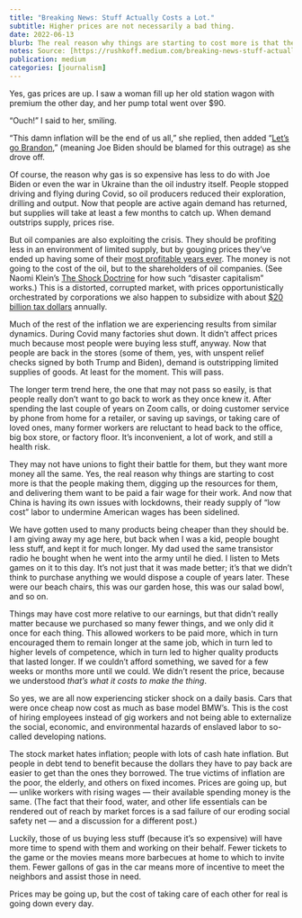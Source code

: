 ```yaml
---
title: "Breaking News: Stuff Actually Costs a Lot."
subtitle: Higher prices are not necessarily a bad thing.
date: 2022-06-13
blurb: The real reason why things are starting to cost more is that the people making them, digging up the resources for them, and delivering them want to be paid a fair wage
notes: Source: [https://rushkoff.medium.com/breaking-news-stuff-actually-costs-a-lot-762743309e47](https://rushkoff.medium.com/breaking-news-stuff-actually-costs-a-lot-762743309e47 "https://rushkoff.medium.com/breaking-news-stuff-actually-costs-a-lot-762743309e47")
publication: medium
categories: [journalism]
---
```


Yes, gas prices are up. I saw a woman fill up her old station wagon with premium the other day, and her pump total went over $90.

“Ouch!” I said to her, smiling.

“This damn inflation will be the end of us all,” she replied, then added “[Let’s go Brandon](https://en.wikipedia.org/wiki/Let%27s_Go_Brandon),” (meaning Joe Biden should be blamed for this outrage) as she drove off.

Of course, the reason why gas is so expensive has less to do with Joe Biden or even the war in Ukraine than the oil industry itself. People stopped driving and flying during Covid, so oil producers reduced their exploration, drilling and output. Now that people are active again demand has returned, but supplies will take at least a few months to catch up. When demand outstrips supply, prices rise.

But oil companies are also exploiting the crisis. They should be profiting less in an environment of limited supply, but by gouging prices they’ve ended up having some of their [most profitable years ever](https://www.usatoday.com/story/money/economy/2022/05/07/oil-company-record-profits-2022/9686761002/). The money is not going to the cost of the oil, but to the shareholders of oil companies. (See Naomi Klein’s [The Shock Doctrine](https://tsd.naomiklein.org/shock-doctrine.html) for how such “disaster capitalism” works.) This is a distorted, corrupted market, with prices opportunistically orchestrated by corporations we also happen to subsidize with about [$20 billion tax dollars](https://generation180.org/the-absurd-truth-about-fossil-fuel-subsidies/) annually.

Much of the rest of the inflation we are experiencing results from similar dynamics. During Covid many factories shut down. It didn’t affect prices much because most people were buying less stuff, anyway. Now that people are back in the stores (some of them, yes, with unspent relief checks signed by both Trump and Biden), demand is outstripping limited supplies of goods. At least for the moment. This will pass.

The longer term trend here, the one that may not pass so easily, is that people really don’t want to go back to work as they once knew it. After spending the last couple of years on Zoom calls, or doing customer service by phone from home for a retailer, or saving up savings, or taking care of loved ones, many former workers are reluctant to head back to the office, big box store, or factory floor. It’s inconvenient, a lot of work, and still a health risk.

They may not have unions to fight their battle for them, but they want more money all the same. Yes, the real reason why things are starting to cost more is that the people making them, digging up the resources for them, and delivering them want to be paid a fair wage for their work. And now that China is having its own issues with lockdowns, their ready supply of “low cost” labor to undermine American wages has been sidelined.

We have gotten used to many products being cheaper than they should be. I am giving away my age here, but back when I was a kid, people bought less stuff, and kept it for much longer. My dad used the same transistor radio he bought when he went into the army until he died. I listen to Mets games on it to this day. It’s not just that it was made better; it’s that we didn’t think to purchase anything we would dispose a couple of years later. These were our beach chairs, this was our garden hose, this was our salad bowl, and so on.

Things may have cost more relative to our earnings, but that didn’t really matter because we purchased so many fewer things, and we only did it once for each thing. This allowed workers to be paid more, which in turn encouraged them to remain longer at the same job, which in turn led to higher levels of competence, which in turn led to higher quality products that lasted longer. If we couldn’t afford something, we saved for a few weeks or months more until we could. We didn’t resent the price, because we understood _that’s what it costs to make the thing_.

So yes, we are all now experiencing sticker shock on a daily basis. Cars that were once cheap now cost as much as base model BMW’s. This is the cost of hiring employees instead of gig workers and not being able to externalize the social, economic, and environmental hazards of enslaved labor to so-called developing nations.

The stock market hates inflation; people with lots of cash hate inflation. But people in debt tend to benefit because the dollars they have to pay back are easier to get than the ones they borrowed. The true victims of inflation are the poor, the elderly, and others on fixed incomes. Prices are going up, but — unlike workers with rising wages — their available spending money is the same. (The fact that their food, water, and other life essentials can be rendered out of reach by market forces is a sad failure of our eroding social safety net — and a discussion for a different post.)

Luckily, those of us buying less stuff (because it’s so expensive) will have more time to spend with them and working on their behalf. Fewer tickets to the game or the movies means more barbecues at home to which to invite them. Fewer gallons of gas in the car means more of incentive to meet the neighbors and assist those in need.

Prices may be going up, but the cost of taking care of each other for real is going down every day.

